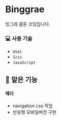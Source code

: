 # Binggrae
빙그레 클론 코딩입니다. 

### 💻 사용 기술

- `Html`
- `Scss` 
- `JavaScript`

## 📌 맡은 기능

#### 헤더

- navigation css 작업
- 반응형 모바일버전 구현
